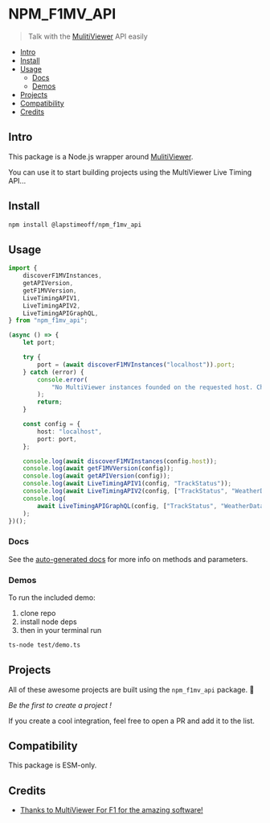 # NPM_F1MV_API

> Talk with the [MulitiViewer](https://multiviewer.app/) API easily

- [Intro](#intro)
- [Install](#install)
- [Usage](#usage)
  - [Docs](#docs)
  - [Demos](#demos)
- [Projects](#projects)
- [Compatibility](#compatibility)
- [Credits](#credits)

## Intro

This package is a Node.js wrapper around [MulitiViewer](https://multiviewer.app/).

You can use it to start building projects using the MultiViewer Live Timing API...

## Install

```bash
npm install @lapstimeoff/npm_f1mv_api
```

## Usage

```ts
import {
    discoverF1MVInstances,
    getAPIVersion,
    getF1MVVersion,
    LiveTimingAPIV1,
    LiveTimingAPIV2,
    LiveTimingAPIGraphQL,
} from "npm_f1mv_api";

(async () => {
    let port;

    try {
        port = (await discoverF1MVInstances("localhost")).port;
    } catch (error) {
        console.error(
            "No MultiViewer instances founded on the requested host. Check if MultiViewer is running or if MultiViewer is allowed in your FireWall rules."
        );
        return;
    }

    const config = {
        host: "localhost",
        port: port,
    };

    console.log(await discoverF1MVInstances(config.host));
    console.log(await getF1MVVersion(config));
    console.log(await getAPIVersion(config));
    console.log(await LiveTimingAPIV1(config, "TrackStatus"));
    console.log(await LiveTimingAPIV2(config, ["TrackStatus", "WeatherData"]));
    console.log(
        await LiveTimingAPIGraphQL(config, ["TrackStatus", "WeatherData"])
    );
})();
```

### Docs

See the [auto-generated docs](https://lapstimeoff.github.io/NPM_F1MV_API/modules.html) for more info on methods and parameters.

### Demos

To run the included demo:

1. clone repo
2. install node deps
3. then in your terminal run

```bash
ts-node test/demo.ts
```

## Projects

All of these awesome projects are built using the `npm_f1mv_api` package. 🤯

*Be the first to create a project !*

If you create a cool integration, feel free to open a PR and add it to the list.

## Compatibility

This package is ESM-only.

## Credits

- [Thanks to MultiViewer For F1 for the amazing software!](https:/multiviewer.app/)
